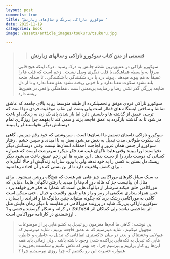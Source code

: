 ```yaml
---
layout: post
comments: true
title: "سوکورو تازاکی بی‌رنگ و سال‌های زیارتش "
date: 2015-11-19
categories: book
image: /assets/article_images/tsukuru/tsukuru.jpg

---
```

>> <h3> قسمتی از متن کتاب سوکورو تازاکی و سالهای زیارتش </h3>
>سوکورو تازاکی در عمیق‌ترین نقطه جانش به درک رسید . درک اینکه هیچ قلبی صرفاً به واسطه هماهنگی با قلب دیگری وصل نیست . زخم است که قلب ها را عمیقاً به هم پیوند میدهد . 
پیوند درد با درد شکنندگی با شکنندگی . تا صدای ضجه بلند نشود سکوت معنا ندارد و تا خونی ریخته نشود عفو معنا ندارد و تا از دل ضایعه بزرگی گذر نکنی رضا و رضایت بی‌معنی است . هماهنگی واقعی در همین‌ها ریشه دارد 



  سوکورو تازاکی  فردی موفق و تحصیلکرده از طبقه متوسط رو به بالای جامعه که عاشق تماشا و ساختن ایستگاه های قطار است  ولی پشت این نقاب موفقیت فردی تنها است که ترسی عمیق از  گذشته ها و دلبستن دارد  اما باز شدن پای یک زن به زندگی او باعث می‌شود تا به گذشته بازگردد  به عمق فاجعه بزند و سعی کند تا بفهمد چرا روزگاری تمام دوستانش دیگر نخواستند او را ببینند 

سوکورو تازاکی داستان تصمیم ما انسان‌ها است . سرنوشتی که خود رقم میزنیم . گاهی یک سکوت طولانی مدت تبدیل به بغض می‌شود  بغض به نا امیدی و سپس خشم . رفتار سوکورو از جنس همان غرور و لجاجت احمقانه انسان‌ها نیست وقتی دوستانش دیگر نخواستند اورا ببینند وقتی هایدا ناگهان غیب شد فکر میکرد سرنوشت اوست که همواره کسانی که دوست دارد را از دست بدهد . این ضربه ها این زخم عمیق باعث می‌شود دیگر ریسک دل بستن به کسی را به خود ندهد ولی با ورود سارا به زندگیش او حالا انگیزه‌ای برای کشف واقعیت دارد تا از بن بستی که در آن افتاده رها شود .

به سبک سیاق کارهای موراکامی چیز هایی هم هست که هیچ‌گاه روشن نمیشود . برای مثال آن پیانیست جز که هاله دور آدم‌ها را میدید یا رفتن ناگهانی هایدا .دنیایی که موراکامی خلق میکند سرشار از دیالوگ هایی است که شمارا به فکر فرو خواهد برد . حس همزاد پنداری شگفتی از رمز و راز ها و تلفیق واقعیت و خیال  . حتی ممکن است گاهی به موراکامی رشک برید که چگونه میتواند چنین دیالوگ ها و افرادی را بسازد . سوکورو تازاکی بی‌رنگ شاید در پرونده موراکامی در مقایسه با دیگر رمان هایش مثل کافکا در کرانه و شکار گوسفند وحشی و 1q84 اثر شاخصی نباشد ولی کماکان اثر ارزشمندی در کارنامه موراکامی است . 

 >پی نوشت : گاهی ما آدم‌ها مغزمون رو تبدیل به کشو هایی پر از موضوعات مجهول میکنیم . شاید میترسیم که به عمق فاجعه بزنیم . شاید میترسیم که هیولایی وحشتناک و بدتر در میان خاکستری اتفاقاتی که تبدیل به خاطره و خاطره هایی که تبدیل به تکه‌هایی پراکنده شدن وجود داشته باشه  . ولی زمانی باید همه این‌ها رو کنار بزاریم و بپرسیم چرا . چه بهتر که تلاش بکنیم و شکست بخوریم تا همواره حسرت این رو بکشیم که چرا روزی نپرسیدیم چرا ؟



